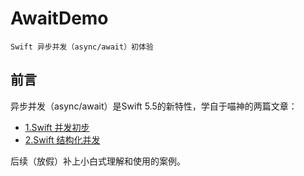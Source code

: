 # AwaitDemo

    Swift 异步并发（async/await）初体验

## 前言

异步并发（async/await）是Swift 5.5的新特性，学自于喵神的两篇文章：
- [1.Swift 并发初步](https://onevcat.com/2021/07/swift-concurrency)
- [2.Swift 结构化并发](https://onevcat.com/2021/09/structured-concurrency)

后续（放假）补上小白式理解和使用的案例。
